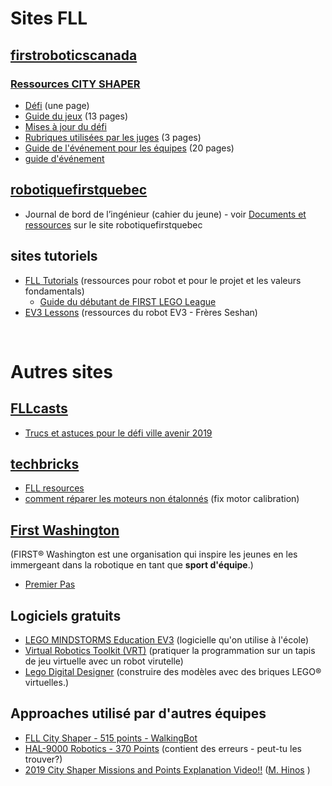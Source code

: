 # Sites FLL

## [firstroboticscanada](https://www.firstroboticscanada.org/fll/)
### [Ressources CITY SHAPER](https://www.firstinspires.org/resource-library/fll/challenge-and-resources)
* [Défi](https://firstinspiresst01.blob.core.windows.net/fll/2020/city-shaper-challenge.pdf) (une page)
* [Guide du jeux](https://firstinspiresst01.blob.core.windows.net/fll/2020/city-shaper-game-guide-pdf.pdf) (13 pages)
* [Mises à jour du défi](https://firstinspiresst01.blob.core.windows.net/fll/2020/city-shaper-challenge-updates.pdf)
* [Rubriques utilisées par les juges](https://firstinspiresst01.blob.core.windows.net/fll/2020/first-lego-league-rubrics.pdf) (3 pages)
* [Guide de l'événement pour les équipes](https://firstinspiresst01.blob.core.windows.net/fll/2020/city-shaper-game-guide-pdf.pdf) (20 pages)
* [guide d'événement](https://firstinspiresst01.blob.core.windows.net/fll/2019/fll-event-guide.pdf)

## [robotiquefirstquebec](https://robotiquefirstquebec.org/fll/)
* Journal de bord de l’ingénieur (cahier du jeune)  - voir [Documents et ressources](https://robotiquefirstquebec.org/fll/defi-documentation/) sur le site robotiquefirstquebec

## sites tutoriels
* [FLL Tutorials](http://flltutorials.com) (ressources pour robot et pour le projet et les valeurs fondamentals)
    * [Guide du débutant de FIRST LEGO League](http://flltutorials.com/translations/en-us/Worksheets/BeginnersGuide.pdf)
* [EV3 Lessons](http://ev3lessons.com/en/Lessons.html?tab=beginner) (ressources du robot EV3 - Frères Seshan)

<br>

# Autres sites

## [FLLcasts](https://www.fllcasts.com/)
* [Trucs et astuces pour le défi ville avenir 2019](https://www.fllcasts.com/competitions/first-lego-league/2019-city-shaper-challenge/tips-and-tricks-fll-2019)

## [techbricks](https://techbrick.com)
* [FLL resources](https://techbrick.com/fll-resources/fll2019)
* [comment réparer les moteurs non étalonnés](https://techbrick.com/techbrick/Lego/TechBrick/TechTips/NXTCalibration/) (fix motor calibration)

## [First Washington](http://fll.firstwa.org)
(FIRST® Washington est une organisation qui inspire les jeunes en les immergeant dans la robotique en tant que <b>sport d'équipe</b>.)
* [Premier Pas](http://fll.firstwa.org/wp-content/uploads/2018/10/FIRST%20Steps%20-%20FLL%20Complete%20Guide.pdf)

## Logiciels gratuits
* [LEGO MINDSTORMS Education EV3](https://education.lego.com/en-us/downloads/mindstorms-ev3/software) (logicielle qu'on utilise à l'école)
* [Virtual Robotics Toolkit (VRT)](https://www.firstroboticscanada.org/cancode/vrt/) (pratiquer la programmation sur un tapis de jeu virtuelle avec un robot virutelle)
* [Lego Digital Designer](https://www.lego.com/en-us/ldd) (construire des modèles avec des briques LEGO® virtuelles.)


## Approaches utilisé par d'autres équipes

* [FLL City Shaper - 515 points - WalkingBot](https://www.youtube.com/watch?v=LAsDQfTq8HU)
* [HAL-9000 Robotics - 370 Points](https://www.youtube.com/watch?v=zhxjdhFBTmo) (contient des erreurs - peut-tu les trouver?)
* [2019 City Shaper Missions and Points Explanation Video!!](https://www.youtube.com/watch?v=JL-0YojPWmM) ([M. Hinos](https://www.youtube.com/channel/UCvuw_UluXNRPKhqK5GU8SrQ) )

